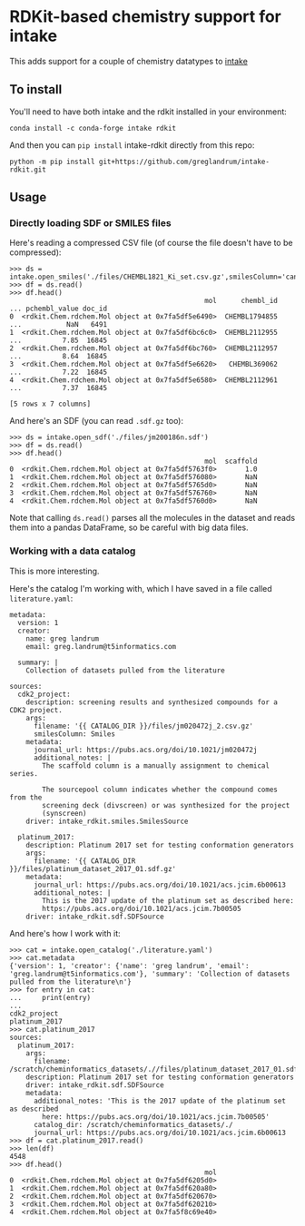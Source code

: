 # RDKit-based chemistry support for intake

This adds support for a couple of chemistry datatypes to [intake](https://intake.readthedocs.io/en/latest/index.html)

## To install

You'll need to have both intake and the rdkit installed in your environment:
```
conda install -c conda-forge intake rdkit
```

And then you can `pip install` intake-rdkit directly from this repo:
```
python -m pip install git+https://github.com/greglandrum/intake-rdkit.git
```

## Usage

### Directly loading SDF or SMILES files

Here's reading a compressed CSV file (of course the file doesn't have to be compressed):
```
>>> ds = intake.open_smiles('./files/CHEMBL1821_Ki_set.csv.gz',smilesColumn='canonical_smiles')
>>> df = ds.read()
>>> df.head()
                                                mol      chembl_id  ... pchembl_value doc_id
0  <rdkit.Chem.rdchem.Mol object at 0x7fa5df5e6490>  CHEMBL1794855  ...           NaN   6491
1  <rdkit.Chem.rdchem.Mol object at 0x7fa5df6bc6c0>  CHEMBL2112955  ...          7.85  16845
2  <rdkit.Chem.rdchem.Mol object at 0x7fa5df6bc760>  CHEMBL2112957  ...          8.64  16845
3  <rdkit.Chem.rdchem.Mol object at 0x7fa5df5e6620>   CHEMBL369062  ...          7.22  16845
4  <rdkit.Chem.rdchem.Mol object at 0x7fa5df5e6580>  CHEMBL2112961  ...          7.37  16845

[5 rows x 7 columns]
```

And here's an SDF (you can read `.sdf.gz` too):
```
>>> ds = intake.open_sdf('./files/jm200186n.sdf')
>>> df = ds.read()
>>> df.head()
                                                mol  scaffold
0  <rdkit.Chem.rdchem.Mol object at 0x7fa5df5763f0>       1.0
1  <rdkit.Chem.rdchem.Mol object at 0x7fa5df576080>       NaN
2  <rdkit.Chem.rdchem.Mol object at 0x7fa5df5765d0>       NaN
3  <rdkit.Chem.rdchem.Mol object at 0x7fa5df576760>       NaN
4  <rdkit.Chem.rdchem.Mol object at 0x7fa5df5760d0>       NaN
```

Note that calling `ds.read()` parses all the molecules in the dataset and reads
them into a pandas DataFrame, so be careful with big data files.

### Working with a data catalog

This is more interesting.

Here's the catalog I'm working with, which I have saved in a file called `literature.yaml`:
```
metadata:
  version: 1
  creator: 
    name: greg landrum
    email: greg.landrum@t5informatics.com

  summary: |
    Collection of datasets pulled from the literature

sources:
  cdk2_project:
    description: screening results and synthesized compounds for a CDK2 project.
    args:
      filename: '{{ CATALOG_DIR }}/files/jm020472j_2.csv.gz'
      smilesColumn: Smiles
    metadata:
      journal_url: https://pubs.acs.org/doi/10.1021/jm020472j
      additional_notes: |
        The scaffold column is a manually assignment to chemical series.
        
        The sourcepool column indicates whether the compound comes from the
        screening deck (divscreen) or was synthesized for the project
        (synscreen)
    driver: intake_rdkit.smiles.SmilesSource

  platinum_2017:
    description: Platinum 2017 set for testing conformation generators
    args:
      filename: '{{ CATALOG_DIR }}/files/platinum_dataset_2017_01.sdf.gz'
    metadata:
      journal_url: https://pubs.acs.org/doi/10.1021/acs.jcim.6b00613
      additional_notes: |
        This is the 2017 update of the platinum set as described here: 
        https://pubs.acs.org/doi/10.1021/acs.jcim.7b00505
    driver: intake_rdkit.sdf.SDFSource
```

And here's how I work with it:
```
>>> cat = intake.open_catalog('./literature.yaml')
>>> cat.metadata
{'version': 1, 'creator': {'name': 'greg landrum', 'email': 'greg.landrum@t5informatics.com'}, 'summary': 'Collection of datasets pulled from the literature\n'}
>>> for entry in cat:
...     print(entry)
... 
cdk2_project
platinum_2017
>>> cat.platinum_2017
sources:
  platinum_2017:
    args:
      filename: /scratch/cheminformatics_datasets/.//files/platinum_dataset_2017_01.sdf.gz
    description: Platinum 2017 set for testing conformation generators
    driver: intake_rdkit.sdf.SDFSource
    metadata:
      additional_notes: 'This is the 2017 update of the platinum set as described
        here: https://pubs.acs.org/doi/10.1021/acs.jcim.7b00505'
      catalog_dir: /scratch/cheminformatics_datasets/./
      journal_url: https://pubs.acs.org/doi/10.1021/acs.jcim.6b00613
>>> df = cat.platinum_2017.read()
>>> len(df)
4548
>>> df.head()
                                                mol
0  <rdkit.Chem.rdchem.Mol object at 0x7fa5df6205d0>
1  <rdkit.Chem.rdchem.Mol object at 0x7fa5df620a80>
2  <rdkit.Chem.rdchem.Mol object at 0x7fa5df620670>
3  <rdkit.Chem.rdchem.Mol object at 0x7fa5df620210>
4  <rdkit.Chem.rdchem.Mol object at 0x7fa5f8c69e40>
```
